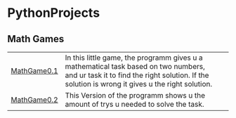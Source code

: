 <h1> PythonProjects </h1>
<h2> Math Games </h2>
    <table>
        <tr>
            <td>
                <a href="https://github.com/jann-amh/PythonProjects/blob/master/MathGame0.1.py"> MathGame0.1 </a>
            </td>
            <td>
                In this little game, the programm gives u a mathematical task based on two numbers, <br> and ur task it to find the right solution. If the solution is wrong it gives u the right solution.
            </td>
        </tr>
        <tr>
            <td>
                <a href="https://github.com/jann-amh/PythonProjects/blob/master/MathGame0.2.py"> MathGame0.2 </a>
            </td>
            <td>
                This Version of the programm shows u the amount of trys u needed to solve the task.
            </td>
        </tr>
    </table>
